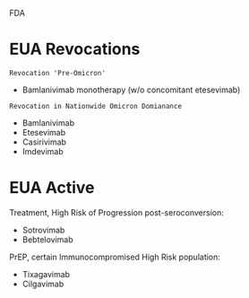 FDA
# EUA Revocations
`Revocation 'Pre-Omicron'`

- Bamlanivimab monotherapy (w/o concomitant etesevimab)

`Revocation in Nationwide Omicron Domianance`

- Bamlanivimab
- Etesevimab 
- Casirivimab
- Imdevimab

# EUA Active
Treatment, High Risk of Progression post-seroconversion:
- Sotrovimab
- Bebtelovimab

PrEP, certain Immunocompromised High Risk population:
- Tixagavimab
- Cilgavimab
